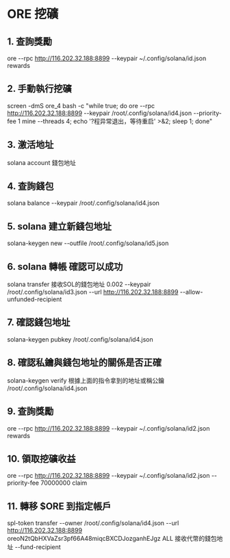 # ORE 挖礦

## 1. 查詢獎勵
ore --rpc http://116.202.32.188:8899 --keypair ~/.config/solana/id.json rewards

## 2. 手動執行挖礦
screen -dmS ore_4 bash -c "while true; do ore --rpc http://116.202.32.188:8899 --keypair /root/.config/solana/id4.json --priority-fee 1 mine --threads 4; echo '?程异常退出，等待重启' >&2; sleep 1; done"

## 3. 激活地址
solana account 錢包地址

## 4. 查詢錢包
solana balance --keypair /root/.config/solana/id4.json

## 5. solana 建立新錢包地址
solana-keygen new --outfile /root/.config/solana/id5.json

## 6. solana 轉帳 確認可以成功
solana transfer 接收SOL的錢包地址 0.002 --keypair /root/.config/solana/id3.json --url http://116.202.32.188:8899 --allow-unfunded-recipient

## 7. 確認錢包地址
solana-keygen pubkey /root/.config/solana/id4.json

## 8. 確認私鑰與錢包地址的關係是否正確
solana-keygen verify 根據上面的指令拿到的地址或稱公鑰 /root/.config/solana/id4.json

## 9. 查詢獎勵
ore --rpc http://116.202.32.188:8899 --keypair ~/.config/solana/id2.json rewards

## 10. 領取挖礦收益
ore --rpc http://116.202.32.188:8899 --keypair ~/.config/solana/id2.json --priority-fee 70000000 claim

## 11. 轉移 $ORE 到指定帳戶
spl-token transfer --owner /root/.config/solana/id4.json --url http://116.202.32.188:8899 oreoN2tQbHXVaZsr3pf66A48miqcBXCDJozganhEJgz ALL 接收代幣的錢包地址 --fund-recipient
